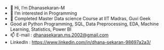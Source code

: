 - 👋 Hi, I’m Dhanasekaran-M
- 👀 I’m interested in Programming
- 🌱 Completed Master Data science Course at IIT Madras, Guvi Geek
-  Good at Python Programming, SQL, Data Preprocessing, EDA, Machine Learning, Statistics, Power BI 
- 📫 E-mail : dhanasekaran.ms.2002@gmail.com
- LinkedIn : https://www.linkedin.com/in/dhana-sekaran-98697a2a3/ 


<!---
Dhanasekaran-MS/Dhanasekaran-MS is a ✨ special ✨ repository because its `README.md` (this file) appears on your GitHub profile.
You can click the Preview link to take a look at your changes.
--->
